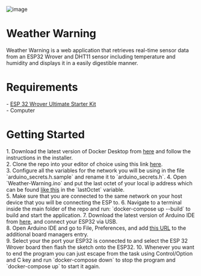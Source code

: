 ![image](https://github.com/itsreverence/Weather-Warning/assets/158013050/775a5f82-37df-4129-9920-ba8db9c97b2f)


<h1>Weather Warning</h1>

Weather Warning is a web application that retrieves real-time sensor data from an ESP32 Wrover and DHT11 sensor including temperature and humidity and displays it in a easily digestible manner.


<h1>Requirements</h1>
- <a href="https://www.amazon.com/FREENOVE-Ultimate-ESP32-WROVER-Included-Compatible/dp/B0CJJJ7BCY/ref=sr_1_3?sr=8-3">ESP 32 Wrover Ultimate Starter Kit</a></br>
- Computer


<h1>Getting Started</h1>
1. Download the latest version of Docker Desktop from <a href="https://www.docker.com/products/docker-desktop/">here</a> and follow the instructions in the installer.</br>
2. Clone the repo into your editor of choice using this link <a href="https://github.com/itsreverence/Weather-Warning.git">here</a>.</br>
3. Configure all the variables for the network you will be using in the file `arduino_secrets.h.sample` and rename it to `arduino_secrets.h`.
4. Open `Weather-Warning.ino` and put the last octet of your local ip address which can be found <a href="https://geekflare.com/find-ip-address-of-windows-linux-mac-and-website/">like this</a> in the `lastOctet` variable.</br>
5. Make sure that you are connected to the same network on your host device that you will be connecting the ESP to.
6. Navigate to a terminal inside the main folder of the repo and run: `docker-compose up --build` to build and start the application.
7. Download the latest version of Arduino IDE from <a href="https://geekflare.com/find-ip-address-of-windows-linux-mac-and-website/">here</a>, and connect your ESP32 via USB.</br>
8. Open Arduino IDE and go to File, Preferences, and add <a href="https://geekflare.com/find-ip-address-of-windows-linux-mac-and-website/">this URL</a> to the additional board managers entry.</br>
9. Select your the port your ESP32 is connected to and select the ESP 32 Wrover board then flash the sketch onto the ESP32.
10. Whenever you want to end the program you can just escape from the task using Control/Option and C key and run `docker-compose down` to stop the program and `docker-compose up` to start it again.